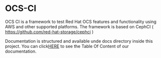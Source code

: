 # OCS-CI

OCS CI is a framework to test Red Hat OCS features and functionality using AWS
and other supported platforms. The framework is based on CephCI
  ( https://github.com/red-hat-storage/cephci )

Documentation is structured and available unde docs directory inside this
project. You can click[HERE](docs/README.md) to see the Table Of Content of our
documentation.